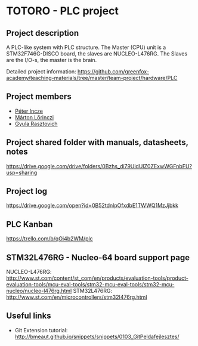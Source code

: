 # TOTORO - PLC project

## Project description
A PLC-like system with PLC structure. The Master (CPU) unit is a STM32F746G-DISCO board, the slaves are NUCLEO-L476RG. The Slaves are the I/O-s, the master is the brain. 

Detailed project information: https://github.com/greenfox-academy/teaching-materials/tree/master/team-project/hardware/PLC
## Project members
* [Péter Incze](https://github.com/peterincze)
* [Márton Lőrinczi](https://github.com/marcidelux)
* [Gyula Rasztovich](https://github.com/RasztovichGy)
## Project shared folder with manuals, datasheets, notes
https://drive.google.com/drive/folders/0Bzhs_di79UldUlZ0ZExwWGFnbFU?usp=sharing
## Project log
https://drive.google.com/open?id=0B52tdnlpOfxdbE1TWWQ1MzJjbkk
## PLC Kanban
https://trello.com/b/qOi4b2WM/plc
## STM32L476RG - Nucleo-64 board support page
NUCLEO-L476RG: http://www.st.com/content/st_com/en/products/evaluation-tools/product-evaluation-tools/mcu-eval-tools/stm32-mcu-eval-tools/stm32-mcu-nucleo/nucleo-l476rg.html
STM32L476RG: http://www.st.com/en/microcontrollers/stm32l476rg.html
## Useful links
* Git Extension tutorial: http://bmeaut.github.io/snippets/snippets/0103_GitPeldafejlesztes/

